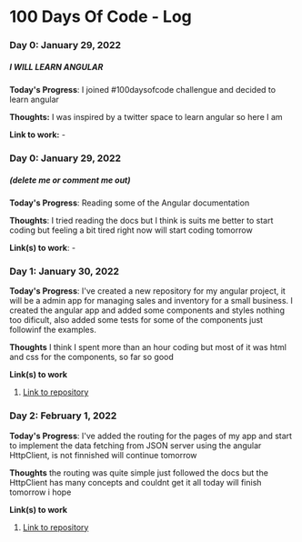 # 100 Days Of Code - Log

### Day 0: January 29, 2022 
##### I WILL LEARN ANGULAR

**Today's Progress**: I joined #100daysofcode challengue and decided to learn angular

**Thoughts:** I was inspired by a twitter space to learn angular so here I am

**Link to work:** -

### Day 0: January 29, 2022 
##### (delete me or comment me out)

**Today's Progress**: Reading some of the Angular documentation 

**Thoughts**: I tried reading the docs but I think is suits me better to start coding but feeling a bit tired right now will start coding tomorrow

**Link(s) to work**: -


### Day 1: January 30, 2022 

**Today's Progress**: I've created a new repository for my angular project, it will be a admin app for managing sales and inventory for a small business. I created the angular app and added some components and styles nothing too dificult, also added some tests for some of the components just followinf the examples.

**Thoughts** I think I spent more than an hour coding but most of it was html and css for the components, so far so good

**Link(s) to work**
1. [Link to repository](https://github.com/davidildefonso/taller-app)



### Day 2: February 1, 2022 

**Today's Progress**: I've added the routing for the pages of my app and start to implement the data fetching from JSON server using the angular HttpClient, is not finnished will continue tomorrow

**Thoughts** the routing was quite simple just followed the docs but the HttpClient has many concepts and couldnt get it all today will finish tomorrow i hope

**Link(s) to work**
1. [Link to repository](https://github.com/davidildefonso/taller-app)